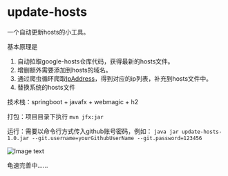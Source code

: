# update-hosts
一个自动更新hosts的小工具。

基本原理是
1. 自动拉取google-hosts仓库代码，获得最新的hosts文件。
2. 增删额外需要添加到hosts的域名。
3. 通过爬虫循环爬取[IpAddress](https://www.ipaddress.com/)，得到对应的ip列表，补充到hosts文件中。
4. 替换系统的hosts文件

技术栈：springboot + javafx + webmagic + h2

打包：项目目录下执行 ```mvn jfx:jar```

运行：需要以命令行方式传入github账号密码，例如：
```java jar update-hosts-1.0.jar --git.username=yourGithubUserName --git.password=123456```

![Image text](https://github.com/dantegarden/update-hosts/blob/master/doc/example.png)

龟速完善中......